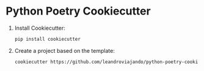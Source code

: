 # Python Poetry Cookiecutter

1. Install Cookiecutter:

   ```bash
   pip install cookiecutter
   ```

2. Create a project based on the template:

   ```bash
   cookiecutter https://github.com/leandroviajando/python-poetry-cookiecutter
   ```
